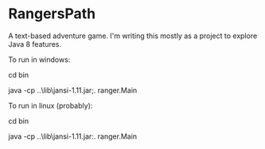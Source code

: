 RangersPath
===========

A text-based adventure game. I'm writing this mostly as a project to explore Java 8 features.


To run in windows:

cd bin

java -cp ..\lib\jansi-1.11.jar;. ranger.Main

To run in linux (probably):

cd bin

java -cp ..\lib\jansi-1.11.jar:. ranger.Main
